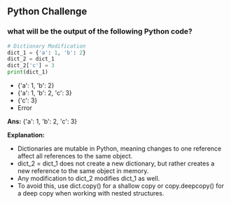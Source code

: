 ## Python Challenge

### what will be the output of the following Python code?
  ```python
  # Dictionary Modification
  dict_1 = {'a': 1, 'b': 2}
  dict_2 = dict_1
  dict_2['c'] = 3
  print(dict_1)
  ```
- {'a': 1, 'b': 2}
- {'a': 1, 'b': 2, 'c': 3}
- {'c': 3}
- Error

**Ans:** {'a': 1, 'b': 2, 'c': 3}

**Explanation:**
- Dictionaries are mutable in Python, meaning changes to one reference affect all references to the same object.
- dict_2 = dict_1 does not create a new dictionary, but rather creates a new reference to the same object in memory.
- Any modification to dict_2 modifies dict_1 as well.
- To avoid this, use dict.copy() for a shallow copy or copy.deepcopy() for a deep copy when working with nested structures.